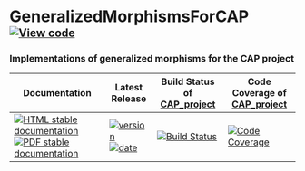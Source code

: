 <!-- BEGIN HEADER -->
# GeneralizedMorphismsForCAP&ensp;<sup><sup>[![View code][code-img]][code-url]</sup></sup>

### Implementations of generalized morphisms for the CAP project

| Documentation | Latest Release | Build Status of [CAP_project](/../../) | Code Coverage of [CAP_project](/../../) |
| ------------- | -------------- | ------------ | ------------- |
| [![HTML stable documentation][html-img]][html-url] [![PDF stable documentation][pdf-img]][pdf-url] | [![version][version-img]][version-url] [![date][date-img]][date-url] | [![Build Status][tests-img]][tests-url] | [![Code Coverage][codecov-img]][codecov-url] |

<!-- END HEADER -->
<!-- BEGIN FOOTER -->
[html-img]: https://img.shields.io/badge/🔗%20HTML-stable-blue.svg
[html-url]: https://homalg-project.github.io/CAP_project/GeneralizedMorphismsForCAP/doc/chap0_mj.html

[pdf-img]: https://img.shields.io/badge/🔗%20PDF-stable-blue.svg
[pdf-url]: https://homalg-project.github.io/CAP_project/GeneralizedMorphismsForCAP/download_pdf.html

[version-img]: https://img.shields.io/endpoint?url=https://homalg-project.github.io/CAP_project/GeneralizedMorphismsForCAP/badge_version.json&label=🔗%20version&color=yellow
[version-url]: https://homalg-project.github.io/CAP_project/GeneralizedMorphismsForCAP/view_release.html

[date-img]: https://img.shields.io/endpoint?url=https://homalg-project.github.io/CAP_project/GeneralizedMorphismsForCAP/badge_date.json&label=🔗%20released%20on&color=yellow
[date-url]: https://homalg-project.github.io/CAP_project/GeneralizedMorphismsForCAP/view_release.html

[tests-img]: https://github.com/homalg-project/CAP_project/workflows/Tests/badge.svg?branch=master
[tests-url]: https://github.com/homalg-project/CAP_project/actions?query=workflow%3ATests+branch%3Amaster

[codecov-img]: https://codecov.io/gh/homalg-project/CAP_project/branch/master/graph/badge.svg
[codecov-url]: https://codecov.io/gh/homalg-project/CAP_project

[code-img]: https://img.shields.io/badge/-View%20code-blue?logo=github
[code-url]: https://github.com/homalg-project/CAP_project/tree/master/GeneralizedMorphismsForCAP#top
<!-- END FOOTER -->
